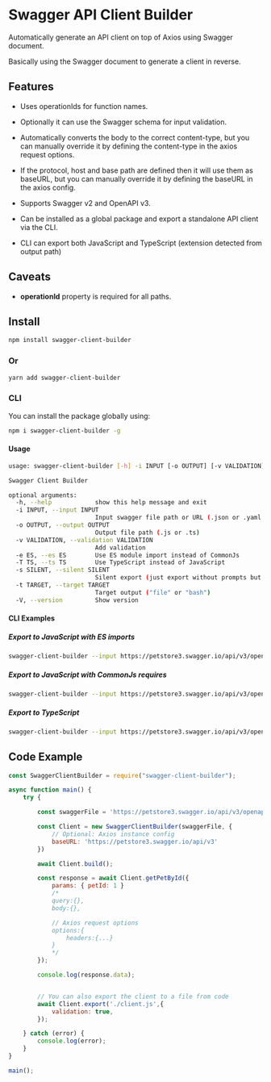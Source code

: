 # Swagger API Client Builder

Automatically generate an API client on top of Axios using Swagger document.

Basically using the Swagger document to generate a client in reverse.

## Features

* Uses operationIds for function names.

* Optionally it can use the Swagger schema for input validation.

* Automatically converts the body to the correct content-type, but you can manually override it by defining the content-type in the axios request options.

* If the protocol, host and base path are defined then it will use them as baseURL, but you can manually override it by defining the baseURL in the axios config.

* Supports Swagger v2 and OpenAPI v3.

* Can be installed as a global package and export a standalone API client via the CLI.

* CLI can export both JavaScript and TypeScript (extension detected from output path)

## Caveats

* **operationId** property is required for all paths.

## Install

```bash
npm install swagger-client-builder
```

### Or

```bash
yarn add swagger-client-builder
```

### CLI

You can install the package globally using:

```bash
npm i swagger-client-builder -g
```

#### Usage

```bash
usage: swagger-client-builder [-h] -i INPUT [-o OUTPUT] [-v VALIDATION] [-e ES] [-T TS] [-s SILENT] [-t TARGET] [-V]

Swagger Client Builder

optional arguments:
  -h, --help            show this help message and exit
  -i INPUT, --input INPUT
                        Input swagger file path or URL (.json or .yaml or .yml)
  -o OUTPUT, --output OUTPUT
                        Output file path (.js or .ts)
  -v VALIDATION, --validation VALIDATION
                        Add validation
  -e ES, --es ES        Use ES module import instead of CommonJs
  -T TS, --ts TS        Use TypeScript instead of JavaScript
  -s SILENT, --silent SILENT
                        Silent export (just export without prompts but will show errors)
  -t TARGET, --target TARGET
                        Target output ("file" or "bash")
  -V, --version         Show version
```

#### CLI Examples

##### Export to JavaScript with ES imports

```bash
swagger-client-builder --input https://petstore3.swagger.io/api/v3/openapi.json --output ./path/to/output.js --validation true --es true
```

##### Export to JavaScript with CommonJs requires

```bash
swagger-client-builder --input https://petstore3.swagger.io/api/v3/openapi.json --output ./path/to/output.js --validation true
```

##### Export to TypeScript

```bash
swagger-client-builder --input https://petstore3.swagger.io/api/v3/openapi.json --output ./path/to/output.ts --validation true --ts true
```

## Code Example

```javascript
const SwaggerClientBuilder = require("swagger-client-builder");

async function main() {
    try {

        const swaggerFile = 'https://petstore3.swagger.io/api/v3/openapi.json'; // Or use file path

        const Client = new SwaggerClientBuilder(swaggerFile, {
            // Optional: Axios instance config
            baseURL: 'https://petstore3.swagger.io/api/v3'
        })

        await Client.build();

        const response = await Client.getPetById({
            params: { petId: 1 }
            /*
            query:{},
            body:{},

            // Axios request options
            options:{
                headers:{...}
            }
            */
        });

        console.log(response.data);


        // You can also export the client to a file from code
        await Client.export('./client.js',{
            validation: true,
        });

    } catch (error) {
        console.log(error);
    }
}

main();
```
